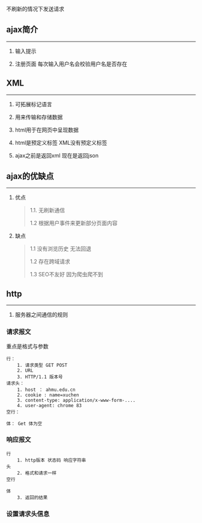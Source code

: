不刷新的情况下发送请求
## ajax简介
---
1. 输入提示

2. 注册页面 
    每次输入用户名会校验用户名是否存在
## XML
---
1. 可拓展标记语言

2. 用来传输和存储数据

3. html用于在网页中呈现数据

4. html是预定义标签  XML没有预定义标签

5. ajax之前是返回xml  现在是返回json

## ajax的优缺点
---
1. 优点
    > 1.1. 无刷新通信
    >
    > 1.2  根据用户事件来更新部分页面内容
    >
2. 缺点
    > 1.1 没有浏览历史 无法回退
    >
    > 1.2 存在跨域请求
    >
    > 1.3 SEO不友好 因为爬虫爬不到
## http
---
1. 服务器之间通信的规则

### 请求报文

重点是格式与参数

```
行： 
    1. 请求类型 GET POST   
    2. URL
    3. HTTP/1.1 版本号 
请求头：
    1. host ： ahmu.edu.cn
    2. cookie : name=xuchen
    3. content-type: application/x-www-form-....
    4. user-agent: chrome 83
空行：

体： Get 体为空 
```
### 响应报文
```
行
    1. http版本 状态码 响应字符串
头
    2. 格式和请求一样
空行
    
体
    3. 返回的结果
```

### 设置请求头信息
    